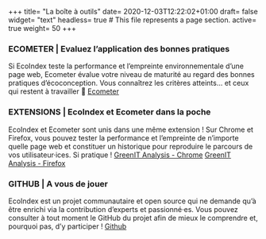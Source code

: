 +++
title= "La boîte à outils"
date= 2020-12-03T12:22:02+01:00
draft= false
widget= "text"
headless= true  # This file represents a page section.
active= true
weight= 50
+++

### ECOMETER | Evaluez l’application des bonnes pratiques

Si EcoIndex teste la performance et l’empreinte environnementale d’une page web, Ecometer évalue votre niveau de
maturité au regard des bonnes pratiques d’écoconception. Vous connaîtrez les critères atteints... et ceux qui restent à
travailler 🔨 [Ecometer](http://www.ecometer.org/)

### EXTENSIONS | EcoIndex et Ecometer dans la poche

EcoIndex et Ecometer sont unis dans une même extension ! Sur Chrome et Firefox, vous pouvez tester la performance et
l’empreinte de n’importe quelle page web et constituer un historique pour reproduire le parcours de vos
utilisateur·ices. Si pratique !
[GreenIT Analysis - Chrome](https://chrome.google.com/webstore/detail/greenit-analysis/mofbfhffeklkbebfclfaiifefjflcpad)
[GreenIT Analysis - Firefox](https://addons.mozilla.org/fr/firefox/addon/greenit-analysis/)

### GITHUB | A vous de jouer

EcoIndex est un projet communautaire et open source qui ne demande qu’à être enrichi via la contribution d’experts et
passionné·es. Vous pouvez consulter à tout moment le GitHub du projet afin de mieux le comprendre et, pourquoi pas, d’y
participer ! [Github](https://github.com/cnumr/EcoIndex)
